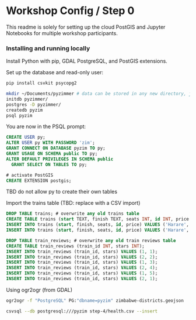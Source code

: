 # Workshop Config / Step 0

This readme is solely for setting up the cloud PostGIS and Jupyter Notebooks
for multiple workshop participants.

### Installing and running locally

Install Python with pip, GDAL PostgreSQL, and PostGIS extensions.

Set up the database and read-only user:

```bash
pip install csvkit psycopg2

mkdir ~/Documents/pyzimmer # data can be stored in any new directory, just be consistent
initdb pyzimmer/
postgres -D pyzimmer/
createdb pyzim
psql pyzim
```

You are now in the PSQL prompt:

```sql
CREATE USER py;
ALTER USER py WITH PASSWORD 'zim';
GRANT CONNECT ON DATABASE pyzim TO py;
GRANT USAGE ON SCHEMA public TO py;
ALTER DEFAULT PRIVILEGES IN SCHEMA public
  GRANT SELECT ON TABLES TO py;

# activate PostGIS
CREATE EXTENSION postgis;
```

TBD do not allow py to create their own tables

Import the trains table (TBD: replace with a CSV import)

```sql
DROP TABLE trains; # overwrite any old trains table
CREATE TABLE trains (start TEXT, finish TEXT, seats INT, id INT, price FLOAT);
INSERT INTO trains (start, finish, seats, id, price) VALUES ('Harare', 'Victoria Falls', 100, 1, 100);
INSERT INTO trains (start, finish, seats, id, price) VALUES ('Harare', 'Bulawayo', 25, 2, 10);

DROP TABLE train_reviews; # overwrite any old train reviews table
CREATE TABLE train_reviews (train_id INT, stars INT);
INSERT INTO train_reviews (train_id, stars) VALUES (1, 1);
INSERT INTO train_reviews (train_id, stars) VALUES (2, 2);
INSERT INTO train_reviews (train_id, stars) VALUES (1, 3);
INSERT INTO train_reviews (train_id, stars) VALUES (2, 4);
INSERT INTO train_reviews (train_id, stars) VALUES (1, 5);
INSERT INTO train_reviews (train_id, stars) VALUES (2, 1);
```

Using ogr2ogr (from GDAL)

```bash
ogr2ogr -f "PostgreSQL" PG:"dbname=pyzim" zimbabwe-districts.geojson

csvsql --db postgresql:///pyzim step-4/health.csv --insert
```
